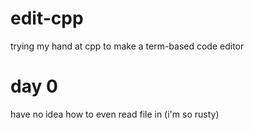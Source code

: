 # edit-cpp
trying my hand at cpp to make a term-based code editor

# day 0
have no idea how to even read file in (i'm so rusty)
